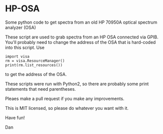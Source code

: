 # HP-OSA
Some python code to get spectra from an old HP 70950A optical spectrum analyzer (OSA)

These script are used to grab spectra from an HP OSA connected via GPIB. You'll probably need to change the address of the OSA that is hard-coded into this script. Use 

    import visa
    rm = visa.ResourceManager()
    print(rm.list_resources()) 

to get the address of the OSA. 

These scripts were run with Python2, so there are probably some print statements that need parentheses.

Pleaes make a pull request if you make any improvements.

This is MIT licensed, so please do whatever you want with it.

Have fun!

Dan
